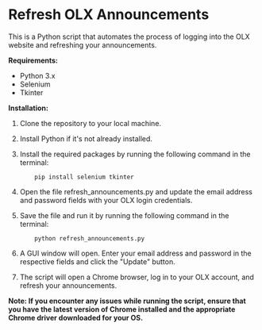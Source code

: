 # Refresh OLX Announcements

This is a Python script that automates the process of logging into the OLX website and refreshing your announcements.

**Requirements:**
- Python 3.x
- Selenium
- Tkinter


**Installation:**
1.  Clone the repository to your local machine.
2.  Install Python if it's not already installed.
3.  Install the required packages by running the following command in the terminal:

            pip install selenium tkinter

4.  Open the file refresh_announcements.py and update the email address and password fields with your OLX login credentials.
5.  Save the file and run it by running the following command in the terminal:

            python refresh_announcements.py
            
6.  A GUI window will open. Enter your email address and password in the respective fields and click the "Update" button.
7.  The script will open a Chrome browser, log in to your OLX account, and refresh your announcements.




**Note: If you encounter any issues while running the script, ensure that you have the latest version of Chrome installed and the appropriate Chrome driver downloaded for your OS.**
